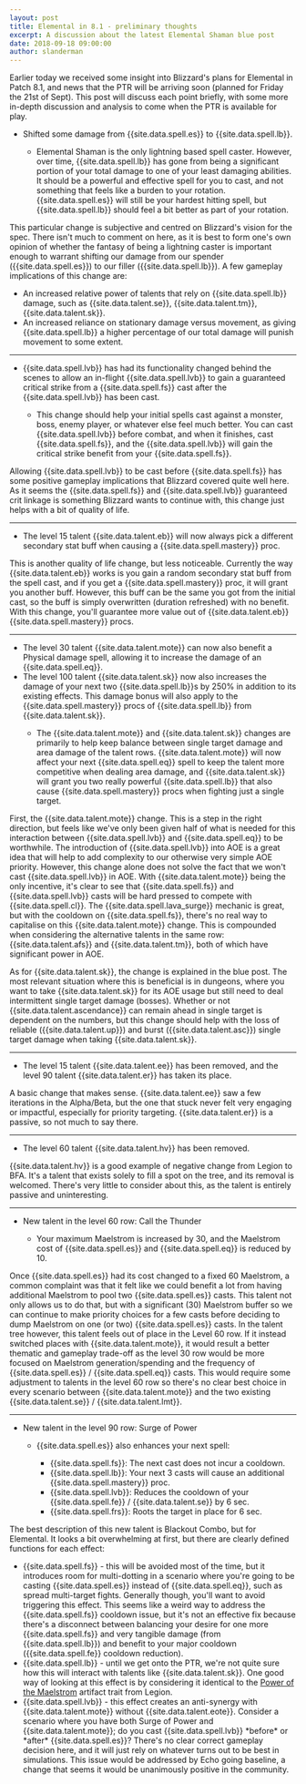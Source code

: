 ```yaml
---
layout: post
title: Elemental in 8.1 - preliminary thoughts
excerpt: A discussion about the latest Elemental Shaman blue post
date: 2018-09-18 09:00:00
author: slanderman
---
```


Earlier today we received some insight into Blizzard's plans for Elemental in Patch 8.1, and news that the PTR will be arriving soon (planned for Friday the 21st of Sept). This post will discuss each point briefly, with some more in-depth discussion and analysis to come when the PTR is available for play.

<div class="blizzard-post">
    <ul>
        <li>Shifted some damage from {{site.data.spell.es}} to {{site.data.spell.lb}}.</li>
        <ul>
            <li>Elemental Shaman is the only lightning based spell caster. However, over time, {{site.data.spell.lb}} has gone from being a significant portion of your total damage to one of your least damaging abilities. It should be a powerful and effective spell for you to cast, and not something that feels like a burden to your rotation. {{site.data.spell.es}} will still be your hardest hitting spell, but {{site.data.spell.lb}} should feel a bit better as part of your rotation.</li>
        </ul>
    </ul>
</div>

This particular change is subjective and centred on Blizzard's vision for the spec. There isn't much to comment on here, as it is best to form one's own opinion of whether the fantasy of being a lightning caster is important enough to warrant shifting our damage from our spender ({{site.data.spell.es}}) to our filler ({{site.data.spell.lb}}). A few gameplay implications of this change are: 
<ul>
<li>An increased relative power of talents that rely on {{site.data.spell.lb}} damage, such as {{site.data.talent.se}}, {{site.data.talent.tm}}, {{site.data.talent.sk}}.</li>
<li>An increased reliance on stationary damage versus movement, as giving {{site.data.spell.lb}} a higher percentage of our total damage will punish movement to some extent.</li>
</ul>

<hr>

<div class="blizzard-post">
    <ul>
        <li>{{site.data.spell.lvb}} has had its functionality changed behind the scenes to allow an in-flight {{site.data.spell.lvb}} to gain a guaranteed critical strike from a {{site.data.spell.fs}} cast after the {{site.data.spell.lvb}} has been cast.</li>
        <ul>
            <li>This change should help your initial spells cast against a monster, boss, enemy player, or whatever else feel much better. You can cast {{site.data.spell.lvb}} before combat, and when it finishes, cast {{site.data.spell.fs}}, and the {{site.data.spell.lvb}} will gain the critical strike benefit from your {{site.data.spell.fs}}.</li>
        </ul>
    </ul>
</div>

Allowing {{site.data.spell.lvb}} to be cast before {{site.data.spell.fs}} has some positive gameplay implications that Blizzard covered quite well here. As it seems the {{site.data.spell.fs}} and {{site.data.spell.lvb}} guaranteed crit linkage is something Blizzard wants to continue with, this change just helps with a bit of quality of life.

<hr>

<div class="blizzard-post">
    <ul>
        <li>The level 15 talent {{site.data.talent.eb}} will now always pick a different secondary stat buff when causing a {{site.data.spell.mastery}} proc.</li>
    </ul>
</div>

This is another quality of life change, but less noticeable. Currently the way {{site.data.talent.eb}} works is you gain a random secondary stat buff from the spell cast, and if you get a {{site.data.spell.mastery}} proc, it will grant you another buff. However, this buff can be the same you got from the initial cast, so the buff is simply overwritten (duration refreshed) with no benefit. With this change, you'll guarantee more value out of {{site.data.talent.eb}} {{site.data.spell.mastery}} procs.

<hr>

<div class="blizzard-post">
    <ul>
        <li>The level 30 talent {{site.data.talent.mote}} can now also benefit a Physical damage spell, allowing it to increase the damage of an {{site.data.spell.eq}}.</li>
        <li>The level 100 talent {{site.data.talent.sk}} now also increases the damage of your next two {{site.data.spell.lb}}s by 250% in addition to its existing effects. This damage bonus will also apply to the {{site.data.spell.mastery}} procs of {{site.data.spell.lb}} from {{site.data.talent.sk}}.</li>
        <ul>
            <li>The {{site.data.talent.mote}} and {{site.data.talent.sk}} changes are primarily to help keep balance between single target damage and area damage of the talent rows.  {{site.data.talent.mote}} will now affect your next {{site.data.spell.eq}} spell to keep the talent more competitive when dealing area damage, and {{site.data.talent.sk}} will grant you two really powerful {{site.data.spell.lb}} that also cause {{site.data.spell.mastery}} procs when fighting just a single target.</li>
        </ul>
    </ul>
</div>

First, the {{site.data.talent.mote}} change. This is a step in the right direction, but feels like we've only been given half of what is needed for this interaction between {{site.data.spell.lvb}} and {{site.data.spell.eq}} to be worthwhile. The introduction of {{site.data.spell.lvb}} into AOE is a great idea that will help to add complexity to our otherwise very simple AOE priority. However, this change alone does not solve the fact that we won't cast {{site.data.spell.lvb}} in AOE. With {{site.data.talent.mote}} being the only incentive, it's clear to see that {{site.data.spell.fs}} and {{site.data.spell.lvb}} casts will be hard pressed to compete with {{site.data.spell.cl}}. The {{site.data.spell.lava_surge}} mechanic is great, but with the cooldown on {{site.data.spell.fs}}, there's no real way to capitalise on this {{site.data.talent.mote}} change. This is compounded when considering the alternative talents in the same row: {{site.data.talent.afs}} and {{site.data.talent.tm}}, both of which have significant power in AOE.

As for {{site.data.talent.sk}}, the change is explained in the blue post. The most relevant situation where this is beneficial is in dungeons, where you want to take {{site.data.talent.sk}} for its AOE usage but still need to deal intermittent single target damage (bosses). Whether or not {{site.data.talent.ascendance}} can remain ahead in single target is dependent on the numbers, but this change should help with the loss of reliable ({{site.data.talent.up}}) and burst ({{site.data.talent.asc}}) single target damage when taking {{site.data.talent.sk}}.

<hr>

<div class="blizzard-post">
    <ul>
        <li>The level 15 talent {{site.data.talent.ee}} has been removed, and the level 90 talent {{site.data.talent.er}} has taken its place.</li>
    </ul>
</div>

A basic change that makes sense. {{site.data.talent.ee}} saw a few iterations in the Alpha/Beta, but the one that stuck never felt very engaging or impactful, especially for priority targeting. {{site.data.talent.er}} is a passive, so not much to say there.

<hr>

<div class="blizzard-post">
    <ul>
        <li>The level 60 talent {{site.data.talent.hv}} has been removed.</li>
    </ul>
</div>

{{site.data.talent.hv}} is a good example of negative change from Legion to BFA. It's a talent that exists solely to fill a spot on the tree, and its removal is welcomed. There's very little to consider about this, as the talent is entirely passive and uninteresting.


<hr>

<div class="blizzard-post">
    <ul>
        <li>New talent in the level 60 row: Call the Thunder</li>
        <ul>
            <li>Your maximum Maelstrom is increased by 30, and the Maelstrom cost of {{site.data.spell.es}} and {{site.data.spell.eq}} is reduced by 10.</li>
        </ul>
    </ul>
</div>

Once {{site.data.spell.es}} had its cost changed to a fixed 60 Maelstrom, a common complaint was that it felt like we could benefit a lot from having additional Maelstrom to pool two {{site.data.spell.es}} casts. This talent not only allows us to do that, but with a significant (30) Maelstrom buffer so we can continue to make priority choices for a few casts before deciding to dump Maelstrom on one (or two) {{site.data.spell.es}} casts. In the talent tree however, this talent feels out of place in the Level 60 row. If it instead switched places with {{site.data.talent.mote}}, it would result a better thematic and gameplay trade-off as the level 30 row would be more focused on Maelstrom generation/spending and the frequency of {{site.data.spell.es}} / {{site.data.spell.eq}} casts. This would require some adjustment to talents in the level 60 row so there's no clear best choice in every scenario between {{site.data.talent.mote}} and the two existing {{site.data.talent.se}} / {{site.data.talent.lmt}}.

<hr>

<div class="blizzard-post">
    <ul>
        <li>New talent in the level 90 row: Surge of Power</li>
        <ul>
            <li>{{site.data.spell.es}} also enhances your next spell:</li>
            <ul>
                <li>{{site.data.spell.fs}}: The next cast does not incur a cooldown.</li>
                <li>{{site.data.spell.lb}}: Your next 3 casts will cause an additional {{site.data.spell.mastery}} proc.</li>
                <li>{{site.data.spell.lvb}}: Reduces the cooldown of your {{site.data.spell.fe}} / {{site.data.talent.se}} by 6 sec.</li>
                <li>{{site.data.spell.frs}}: Roots the target in place for 6 sec.</li>
            </ul>
        </ul>
    </ul>
</div>

The best description of this new talent is Blackout Combo, but for Elemental. It looks a bit overwhelming at first, but there are clearly defined functions for each effect:

<ul>
    <li>{{site.data.spell.fs}} - this will be avoided most of the time, but it introduces room for multi-dotting in a scenario where you're going to be casting {{site.data.spell.es}} instead of {{site.data.spell.eq}}, such as spread multi-target fights. Generally though, you'll want to avoid triggering this effect. This seems like a weird way to address the {{site.data.spell.fs}} cooldown issue, but it's not an effective fix because there's a disconnect between balancing your desire for one more {{site.data.spell.fs}} and very tangible damage (from {{site.data.spell.lb}}) and benefit to your major cooldown ({{site.data.spell.fe}} cooldown reduction).</li>
    <li>{{site.data.spell.lb}} - until we get onto the PTR, we're not quite sure how this will interact with talents like {{site.data.talent.sk}}. One good way of looking at this effect is by considering it identical to the <a href="https://www.wowhead.com/spell=191861/power-of-the-maelstrom">Power of the Maelstrom</a> artifact trait from Legion.</li>
    <li>{{site.data.spell.lvb}} - this effect creates an anti-synergy with {{site.data.talent.mote}} without {{site.data.talent.eote}}. Consider a scenario where you have both Surge of Power and {{site.data.talent.mote}}; do you cast {{site.data.spell.lvb}} <span  markdown="1">*before* or *after*</span> {{site.data.spell.es}}? There's no clear correct gameplay decision here, and it will just rely on whatever turns out to be best in simulations. This issue would be addressed by Echo going baseline, a change that seems it would be unanimously positive in the community.</li>
</ul>
